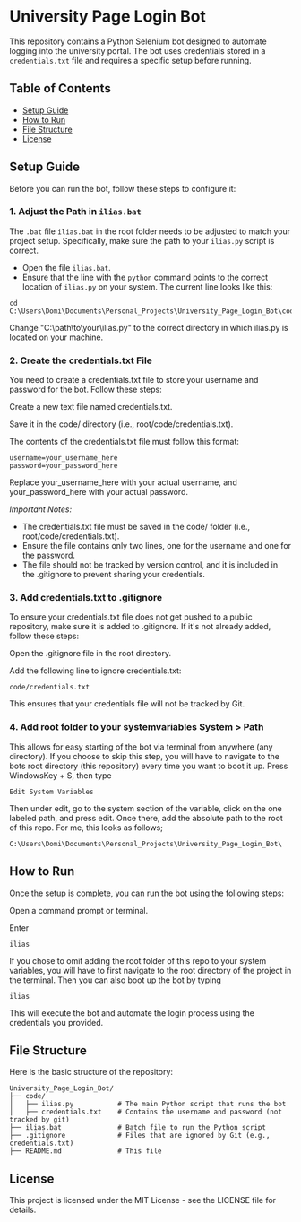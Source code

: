 # University Page Login Bot

This repository contains a Python Selenium bot designed to automate logging into the university portal. The bot uses credentials stored in a `credentials.txt` file and requires a specific setup before running.

## Table of Contents

- [Setup Guide](#setup-guide)
- [How to Run](#how-to-run)
- [File Structure](#file-structure)
- [License](#license)

## Setup Guide

Before you can run the bot, follow these steps to configure it:

### 1. Adjust the Path in `ilias.bat`

The `.bat` file `ilias.bat` in the root folder needs to be adjusted to match your project setup. Specifically, make sure the path to your `ilias.py` script is correct.

- Open the file `ilias.bat`.
- Ensure that the line with the `python` command points to the correct location of `ilias.py` on your system. The current line looks like this:

```batch
cd C:\Users\Domi\Documents\Personal_Projects\University_Page_Login_Bot\code
```
Change "C:\path\to\your\ilias.py" to the correct directory in which ilias.py is located on your machine.

### 2. Create the credentials.txt File
You need to create a credentials.txt file to store your username and password for the bot. Follow these steps:

Create a new text file named credentials.txt.

Save it in the code/ directory (i.e., root/code/credentials.txt).

The contents of the credentials.txt file must follow this format:

```
username=your_username_here
password=your_password_here
```
Replace your_username_here with your actual username, and your_password_here with your actual password.

*Important Notes:*
- The credentials.txt file must be saved in the code/ folder (i.e., root/code/credentials.txt).
- Ensure the file contains only two lines, one for the username and one for the password.
- The file should not be tracked by version control, and it is included in the .gitignore to prevent sharing your credentials.

### 3. Add credentials.txt to .gitignore
To ensure your credentials.txt file does not get pushed to a public repository, make sure it is added to .gitignore. If it's not already added, follow these steps:

Open the .gitignore file in the root directory.

Add the following line to ignore credentials.txt:
```
code/credentials.txt
```
This ensures that your credentials file will not be tracked by Git.

### 4. Add root folder to your systemvariables System > Path
This allows for easy starting of the bot via terminal from anywhere (any directory). If you choose to skip this step, you will have to navigate to the bots root directory (this repository) every time you want to boot it up.
Press WindowsKey + S, then type 
```
Edit System Variables
```
Then under edit, go to the system section of the variable, click on the one labeled path, and press edit. Once there, add the absolute path to the root of this repo. For me, this looks as follows;
```
C:\Users\Domi\Documents\Personal_Projects\University_Page_Login_Bot\
```

## How to Run
Once the setup is complete, you can run the bot using the following steps:

Open a command prompt or terminal.

Enter
```
ilias
```

If you chose to omit adding the root folder of this repo to your system variables, you will have to first navigate to the root directory of the project in the terminal.
Then you can also boot up the bot by typing
```
ilias
```

This will execute the bot and automate the login process using the credentials you provided.

## File Structure
Here is the basic structure of the repository:

```
University_Page_Login_Bot/
├── code/
│   ├── ilias.py           # The main Python script that runs the bot
│   ├── credentials.txt    # Contains the username and password (not tracked by git)
├── ilias.bat              # Batch file to run the Python script
├── .gitignore             # Files that are ignored by Git (e.g., credentials.txt)
├── README.md              # This file
```

## License
This project is licensed under the MIT License - see the LICENSE file for details.
